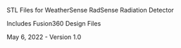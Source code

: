 STL Files for WeatherSense RadSense Radiation Detector

Includes Fusion360 Design Files

May 6, 2022 - Version 1.0


